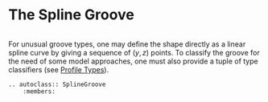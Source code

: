 # The Spline Groove

```{py:currentmodule} pyroll.core
```

For unusual groove types, one may define the shape directly as a linear spline curve by giving a sequence of $(y, z)$ points.
To classify the groove for the need of some model approaches, one must also provide a tuple of type classifiers (see [Profile Types](../../../profiles.md#profile-types)).

```{eval-rst} 
.. autoclass:: SplineGroove
    :members:
```